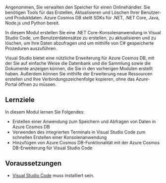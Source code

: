 Angenommen, Sie verwalten den Speicher für einen Onlinehändler. Sie benötigen Tools für das Erstellen, Aktualisieren und Löschen Ihrer Benutzer- und Produktdaten. Azure Cosmos DB stellt SDKs für .NET, .NET Core, Java, Node.js und Python bereit.

In diesem Modul erstellen Sie eine .NET Core-Konsolenanwendung in Visual Studio Code, um Benutzerdatensätze zu erstellen, zu aktualisieren und zu löschen, um Ihre Daten abzufragen und um mithilfe von C# gespeicherte Prozeduren auszuführen.

Visual Studio bietet eine nützliche Erweiterung für Azure Cosmos DB, mit der Sie auf einfache Weise die Datenbank und die Sammlung sowie die Dokumente anzeigen können, die Sie in den vorherigen Modulen erstellt haben. Außerdem können Sie mithilfe der Erweiterung neue Ressourcen erstellen und Ihre Verbindungszeichenfolge kopieren, ohne das Azure-Portal öffnen zu müssen.

## <a name="learning-objectives"></a>Lernziele

In diesem Modul lernen Sie Folgendes:  

- Erstellen einer Anwendung zum Speichern und Abfragen von Daten in Azure Cosmos DB
- Verwenden des integrierten Terminals in Visual Studio Code zum schnellen Erstellen einer Konsolenanwendung
- Hinzufügen von Azure Cosmos DB-Funktionalität mit der Azure Cosmos DB-Erweiterung für Visual Studio Code

## <a name="prerequisites"></a>Voraussetzungen

- [Visual Studio Code](https://code.visualstudio.com/) muss installiert sein.